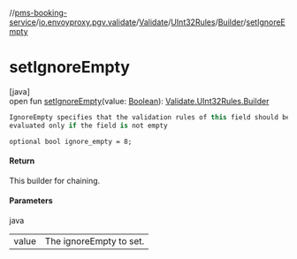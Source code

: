 //[pms-booking-service](../../../../../index.md)/[io.envoyproxy.pgv.validate](../../../index.md)/[Validate](../../index.md)/[UInt32Rules](../index.md)/[Builder](index.md)/[setIgnoreEmpty](set-ignore-empty.md)

# setIgnoreEmpty

[java]\
open fun [setIgnoreEmpty](set-ignore-empty.md)(value: [Boolean](https://kotlinlang.org/api/core/kotlin-stdlib/kotlin/-boolean/index.html)): [Validate.UInt32Rules.Builder](index.md)

```kotlin
IgnoreEmpty specifies that the validation rules of this field should be
evaluated only if the field is not empty

```
`optional bool ignore_empty = 8;`

#### Return

This builder for chaining.

#### Parameters

java

| | |
|---|---|
| value | The ignoreEmpty to set. |